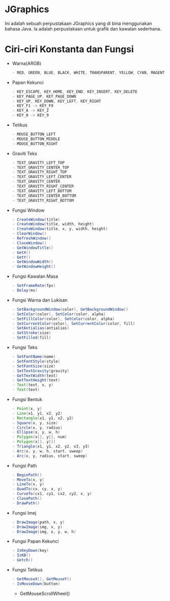 # JGraphics
Ini adalah sebuah perpustakaan JGraphics yang di bina menggunakan bahasa Java. Ia adalah perpustakaan untuk grafik dan kawalan sederhana.

# **Ciri-ciri Konstanta dan Fungsi**
* Warna(ARGB)
  ```java
  - RED, GREEN, BLUE, BLACK, WHITE, TRANSPARENT, YELLOW, CYAN, MAGENTA, GRAY, SILVER, MAROON, OLIVE, LIME, TEAL, NAVY, PURPLE, ORANGE
  ```

* Papan Kekunci
  ```java
  - KEY_ESCAPE, KEY_HOME, KEY_END, KEY_INSERT, KEY_DELETE
  - KEY_PAGE_UP, KEY_PAGE_DOWN
  - KEY_UP, KEY_DOWN, KEY_LEFT, KEY_RIGHT
  - KEY_F1 -> KEY_F9
  - KEY_A -> KEY_Z
  - KEY_0 -> KEY_9
  ```
 
* Tetikus
  ```java
  - MOUSE_BUTTON_LEFT
  - MOUSE_BUTTON_MIDDLE
  - MOUSE_BUTTON_RIGHT
  ```

* Graviti Teks
  ```java
  - TEXT_GRAVITY_LEFT_TOP
  - TEXT_GRAVITY_CENTER_TOP
  - TEXT_GRAVITY_RIGHT_TOP
  - TEXT_GRAVITY_LEFT_CENTER
  - TEXT_GRAVITY_CENTER
  - TEXT_GRAVITY_RIGHT_CENTER
  - TEXT_GRAVITY_LEFT_BOTTOM
  - TEXT_GRAVITY_CENTER_BOTTOM
  - TEXT_GRAVITY_RIGHT_BOTTOM
  ```

* Fungsi Window
  ```java
  - CreateWindow(title)
  - CreateWindow(title, width, height)
  - CreateWindow(title, x, y, width, height)
  - ClearWindow()
  - RefreshWindow()
  - CloseWindow()
  - GetWindowTitle()
  - GetX()
  - GetY()
  - GetWindowWidth()
  - GetWindowHeight()
  ```

* Fungsi Kawalan Masa
  ```java
  - SetFrameRate(fps)
  - Delay(ms)
  ```

* Fungsi Warna dan Lukisan
  ```java
  - SetBackgroundWindow(color), GetBackgroundWindow()
  - SetColor(color), SetColor(color, alpha)
  - SetFillColor(color), SetColor(color, alpha)
  - SetCurrentColor(color), SetCurrentColor(color, fill)
  - SetAntialias(antialias)
  - SetStroke(size)
  - SetFilled(fill)
  ```

* Fungsi Teks
  ```java
  - SetFontName(name)
  - SetFontStyle(style)
  - SetFontSize(size)
  - SetTextGravity(gravity)
  - GetTextWidth(text)
  - GetTextHeight(text)
  - Text(text, x, y)
  - Text(text)
  ```

* Fungsi Bentuk
  ```java
  - Point(x, y)
  - Line(x1, y1, x2, y2)
  - Rectangle(x1, y1, x2, y2)
  - Square(x, y, size)
  - Circle(x, y, radius)
  - Ellipse(x, y, w, h)
  - Polygon(x[], y[], num)
  - Polygon(x[], y[])
  - Triangle(x1, y1, x2, y2, x3, y3)
  - Arc(x, y, w, h, start, sweep)
  - Arc(x, y, radius, start, sweep)
  ```

* Fungsi Path
  ```java
  - BeginPath()
  - MoveTo(x, y)
  - LineTo(x, y)
  - QuadTo(cx, cy, x, y)
  - CurveTo(cx1, cy1, cx2, cy2, x, y)
  - ClosePath()
  - DrawPath()
  ```

* Fungsi Imej
  ```java
  - DrawImage(path, x, y)
  - DrawImage(img, x, y)
  - DrawImage(img, x, y, w, h)
  ```

* Fungsi Papan Kekunci
  ```java
  - IsKeyDown(key)
  - IsKB()
  - Getch()
  ```

* Fungsi Tetikus
  ```java
  - GetMouseX(), GetMouseY()
  - IsMouseDown(button)
  ```



  - GetMouseScrollWheel()

